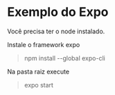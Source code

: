 # Exemplo do Expo

Você precisa ter o node instalado.

Instale o framework expo
> npm install --global expo-cli

Na pasta raiz execute
> expo start